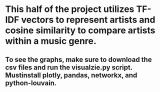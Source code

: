 # This half of the project utilizes TF-IDF vectors to represent artists and cosine similarity to compare artists within a music genre.
 ## To see the graphs, make sure to download the csv files and run the visualzie.py script. Mustinstall plotly, pandas, networkx, and python-louvain.
 
